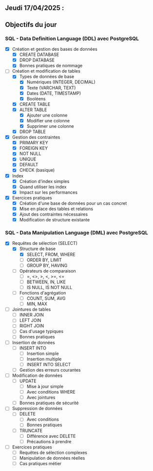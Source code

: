 ## Jeudi 17/04/2025 :

## Objectifs du jour

### SQL - Data Definition Language (DDL) avec PostgreSQL

- [x] Création et gestion des bases de données
  - [x] CREATE DATABASE
  - [x] DROP DATABASE
  - [x] Bonnes pratiques de nommage

- [ ] Création et modification de tables
  - [x] Types de données de base
    - [x] Numériques (INTEGER, DECIMAL)
    - [x] Texte (VARCHAR, TEXT)
    - [x] Dates (DATE, TIMESTAMP)
    - [x] Booléens
  - [x] CREATE TABLE
  - [x] ALTER TABLE
    - [x] Ajouter une colonne
    - [x] Modifier une colonne
    - [x] Supprimer une colonne
  - [x] DROP TABLE

- [x] Gestion des contraintes
  - [x] PRIMARY KEY
  - [x] FOREIGN KEY
  - [x] NOT NULL
  - [x] UNIQUE
  - [x] DEFAULT
  - [x] CHECK (basique)

- [x] Index
  - [x] Création d'index simples
  - [x] Quand utiliser les index
  - [x] Impact sur les performances

- [x] Exercices pratiques
  - [x] Création d'une base de données pour un cas concret
  - [x] Mise en place des tables et relations
  - [x] Ajout des contraintes nécessaires
  - [x] Modification de structure existante

### SQL - Data Manipulation Language (DML) avec PostgreSQL

- [x] Requêtes de sélection (SELECT)
  - [x] Structure de base
    - [x] SELECT, FROM, WHERE
    - [ ] ORDER BY, LIMIT
    - [ ] GROUP BY, HAVING
  - [ ] Opérateurs de comparaison
    - [ ] =, <>, >, <, >=, <=
    - [ ] BETWEEN, IN, LIKE
    - [ ] IS NULL, IS NOT NULL
  - [ ] Fonctions d'agrégation
    - [ ] COUNT, SUM, AVG
    - [ ] MIN, MAX

- [ ] Jointures de tables
  - [ ] INNER JOIN
  - [ ] LEFT JOIN
  - [ ] RIGHT JOIN
  - [ ] Cas d'usage typiques
  - [ ] Bonnes pratiques

- [ ] Insertion de données
  - [ ] INSERT INTO
    - [ ] Insertion simple
    - [ ] Insertion multiple
    - [ ] INSERT INTO SELECT
  - [ ] Gestion des erreurs courantes

- [ ] Modification de données
  - [ ] UPDATE
    - [ ] Mise à jour simple
    - [ ] Avec conditions WHERE
    - [ ] Avec jointures
  - [ ] Bonnes pratiques de sécurité

- [ ] Suppression de données
  - [ ] DELETE
    - [ ] Avec conditions
    - [ ] Bonnes pratiques
  - [ ] TRUNCATE
    - [ ] Différence avec DELETE
    - [ ] Précautions à prendre

- [ ] Exercices pratiques
  - [ ] Requêtes de sélection complexes
  - [ ] Manipulation de données réelles
  - [ ] Cas pratiques métier
